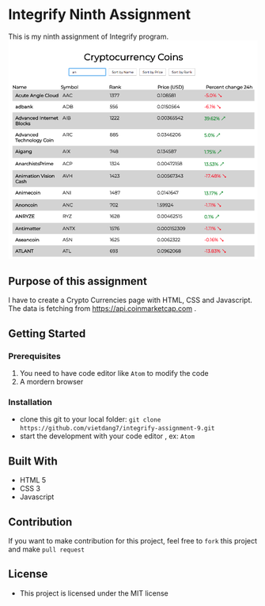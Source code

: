 # Integrify Ninth Assignment

This is my ninth assignment of Integrify program.
![Final Result](https://github.com/vietdang7/integrify-assignment-9/blob/master/result3.png)


## Purpose of this assignment
I have to create a Crypto Currencies page with HTML, CSS and Javascript. The data is fetching from  https://api.coinmarketcap.com .

## Getting Started
### Prerequisites
1. You need to have code editor like `Atom` to modify the code 
2. A mordern browser

### Installation
* clone this git to your local folder: `git clone https://github.com/vietdang7/integrify-assignment-9.git`
* start the development with your code editor , ex: `Atom`

## Built With
- HTML 5
- CSS 3
- Javascript

## Contribution
If you want to make contribution for this project, feel free to `fork` this project and make `pull request`

## License
- This project is licensed under the MIT license


